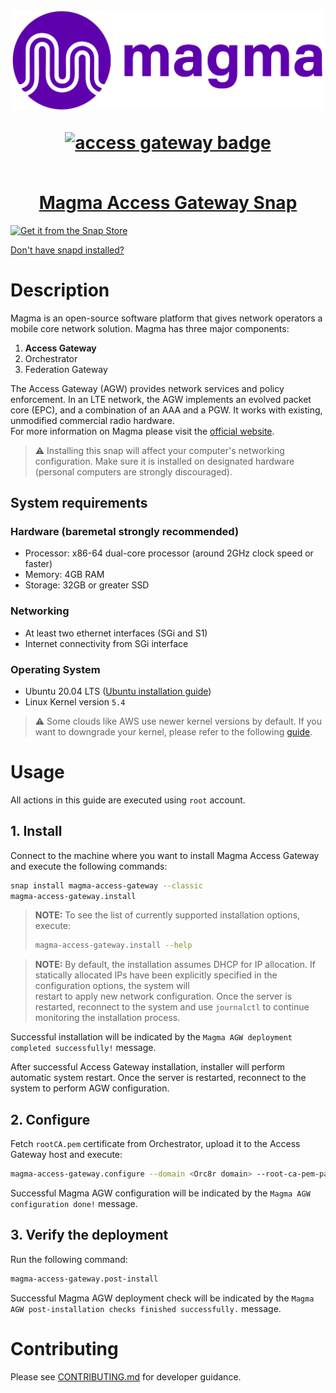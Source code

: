<h1 align="center">
  <img src="magma-logo-purple.svg" width="500" ></a>
  <p align="center"><a href="https://snapcraft.io/magma-access-gateway"><img src="https://snapcraft.io/magma-access-gateway/badge.svg" alt="access gateway badge"/></p>
  <br/>
  Magma Access Gateway Snap
</h1>

[![Get it from the Snap Store](https://snapcraft.io/static/images/badges/en/snap-store-black.svg)](https://snapcraft.io//magma-access-gateway)

[Don't have snapd installed?](https://snapcraft.io/docs/core/install)

# Description

Magma is an open-source software platform that gives network operators a mobile core network
solution. Magma has three major components:

1. **Access Gateway**
2. Orchestrator
3. Federation Gateway

The Access Gateway (AGW) provides network services and policy enforcement. In an LTE network,
the AGW implements an evolved packet core (EPC), and a combination of an AAA and a PGW. It works
with existing, unmodified commercial radio hardware.<br>
For more information on Magma please visit the [official website](https://magmacore.org/).

> :warning: Installing this snap will affect your computer's networking configuration.
> Make sure it is installed on designated hardware (personal computers are strongly discouraged).

## System requirements

### Hardware (baremetal strongly recommended)

- Processor: x86-64 dual-core processor (around 2GHz clock speed or faster)
- Memory: 4GB RAM
- Storage: 32GB or greater SSD

### Networking

- At least two ethernet interfaces (SGi and S1)
- Internet connectivity from SGi interface

### Operating System

- Ubuntu 20.04 LTS
  ([Ubuntu installation guide](https://help.ubuntu.com/lts/installation-guide/amd64/index.html))
- Linux Kernel version `5.4`

> :warning: Some clouds like AWS use newer kernel versions by default. If you want to downgrade your kernel, please refer to the following [guide](https://discourse.ubuntu.com/t/how-to-downgrade-the-kernel-on-ubuntu-20-04-to-the-5-4-lts-version/26459).

# Usage

All actions in this guide are executed using `root` account.

## 1. Install

Connect to the machine where you want to install Magma Access Gateway and execute the following
commands:

```bash
snap install magma-access-gateway --classic
magma-access-gateway.install
```

> **NOTE:** To see the list of currently supported installation options, execute:
>
> ```bash
> magma-access-gateway.install --help
> ```

> **NOTE:** By default, the installation assumes DHCP for IP allocation. If statically allocated IPs have been explicitly specified in the configuration options, the system will  
> restart to apply new network configuration. Once the server is restarted, reconnect to the system
> and use `journalctl` to continue monitoring the installation process.

Successful installation will be indicated by the `Magma AGW deployment completed successfully!` message.

After successful Access Gateway installation, installer will perform automatic system restart. Once
the server is restarted, reconnect to the system to perform AGW configuration.

## 2. Configure

Fetch `rootCA.pem` certificate from Orchestrator, upload it to the Access Gateway host and execute:

```bash
magma-access-gateway.configure --domain <Orc8r domain> --root-ca-pem-path <path to Root CA PEM>
```

Successful Magma AGW configuration will be indicated by the `Magma AGW configuration done!`
message.

## 3. Verify the deployment

Run the following command:

```bash
magma-access-gateway.post-install
```

Successful Magma AGW deployment check will be indicated by the `Magma AGW post-installation checks finished successfully.` message.

# Contributing

Please see [CONTRIBUTING.md](/CONTRIBUTING.md) for developer guidance.
